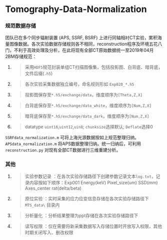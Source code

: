 # Tomography-Data-Normalization

### 规范数据存储

团队已在多个同步辐射装置 (APS, SSRF, BSRF) 上进行同轴相衬CT实验，累积海量图像数据。各次实验数据存储规则各不相同，reconstruction程序及环境五花八门，不利于高效处理及分析，在此将现有全部CT原始数据统一至2019年04月2BM存储规范：

1. > 采用`HDF5`规范封装单组CT扫描图像集，包括投影图、白背底、暗背底，文件后缀(`.h5`)

2. > 各次实验采集数据独立编号，命名规则形如 `Exp020_*.h5`

3. > 投影图保存至`*.h5/exchange/data`，维度顺序为`[Theta,Z,X]`

4. > 白背底保存至`*.h5/exchange/data_white`，维度顺序为`[Num,Z,X]`

5. > 暗背底保存至`*.h5/exchange/data_dark`，维度顺序为`[Num,Z,X]`

6. > datatype `uint16`,`uint12`,`uin8`; `chunksize`选择默认; `Deflate`选择0

`SSRFdata_normalization.m` 可将上海光源数据按如上规范整理归纳。 `APSdata_normalization.m` 将APS数据整理归纳。统一归纳后，可利用`reconstruction.py` 对现有全部CT数据进行三维重建分析。

### 其他

1. > 实验参数记录 ：在各次实验存储路径下创建参数记录文本`log.txt`，记录内容按如下顺序：Exp001 Energy(keV) Pixel_size(um) SSD(mm) Axes_center rat(delta/beta)

2. > 原位实验 ：实时采集的应力应变信息存储在各次实验存储路径下 `MTS_data\` 目录内

3. > 分析量化 ：分析结果整理为ppt存储在各次实验存储路径下

4. > 读写权限 ：仅在需要将新采集数据写入存储位置时开放写入权限，其他时期关闭写入、删改权限
